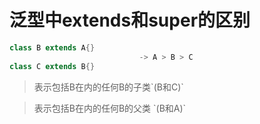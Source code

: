 # 泛型中extends和super的区别

```java
class B extends A{}
							 -> A > B > C
class C extends B{}	
```

> <? extends B>表示包括B在内的任何B的⼦类`(B和C)`

> <? super B>表示包括B在内的任何B的⽗类  `(B和A)`


